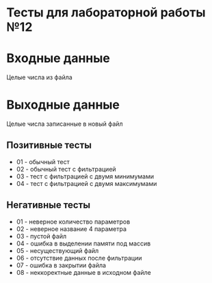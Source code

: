 # Тесты для лабораторной работы №12

# Входные данные  
Целые числа из файла  
  
# Выходные данные   
Целые числа записанные в новый файл   

## Позитивные тесты  

 - 01 - обычный тест  
 - 02 - обычный тест с фильтрацией  
 - 03 - тест с фильтрацией с двумя минимумами  
 - 04 - тест с фильтрацией с двумя максимумами  


 ## Негативные тесты   

 - 01 - неверное количество параметров  
 - 02 - неверное название 4 параметра  
 - 03 - пустой файл  
 - 04 - ошибка в выделении памяти под массив  
 - 05 - несуществующий файл  
 - 06 - отсутствие данных после фильтрации  
 - 07 - ошибка в закрытии файла  
 - 08 - неккоректные данные в исходном файле  
 
